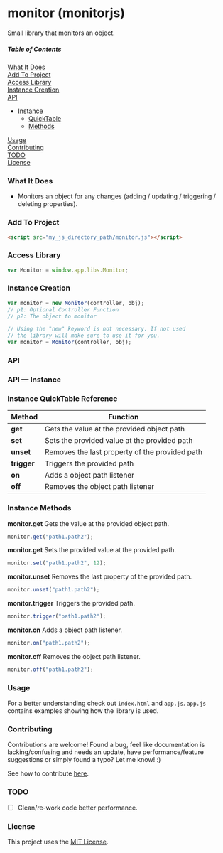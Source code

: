 # monitor (monitorjs)

Small library that monitors an object.

##### Table of Contents

[What It Does](#what-it-does)  
[Add To Project](#add-to-project)  
[Access Library](#access-library)  
[Instance Creation](#instance-creation)  
[API](#api)   
* [Instance](#instance-api)
    * [QuickTable](#instance-quicktable-reference)  
    * [Methods](#instance-methods-long) 

[Usage](#usage)  
[Contributing](#contributing)  
[TODO](#todo)  
[License](#license)  

<a name="what-it-does"></a>
### What It Does

* Monitors an object for any changes (adding / updating / triggering / deleting properties).

<a name="add-to-project"></a>
### Add To Project

```html
<script src="my_js_directory_path/monitor.js"></script>
```

<a name="access-library"></a>
### Access Library

```js
var Monitor = window.app.libs.Monitor;
```

<a name="instance-creation"></a>
### Instance Creation

```js
var monitor = new Monitor(controller, obj);
// p1: Optional Controller Function
// p2: The object to monitor

// Using the "new" keyword is not necessary. If not used
// the library will make sure to use it for you.
var monitor = Monitor(controller, obj);
```

<a name="api"></a>
### API
 
 <a name="instance-api"></a>
### API &mdash; Instance

<a name="instance-quicktable-reference"></a>
### Instance QuickTable Reference

Method | Function
------------ | -------------
**get** | Gets the value at the provided object path
**set** | Sets the provided value at the provided path
**unset** | Removes the last property of the provided path
**trigger** | Triggers the provided path
**on** | Adds a object path listener
**off** | Removes the object path listener

<a name="instance-methods-long"></a>
### Instance Methods

**monitor.get** Gets the value at the provided object path.

```js
monitor.get("path1.path2");
```

**monitor.get** Sets the provided value at the provided path.

```js
monitor.set("path1.path2", 12);
```

**monitor.unset** Removes the last property of the provided path.

```js
monitor.unset("path1.path2");
```

**monitor.trigger** Triggers the provided path.

```js
monitor.trigger("path1.path2");
```

**monitor.on** Adds a object path listener.

```js
monitor.on("path1.path2");
```

**monitor.off** Removes the object path listener.

```js
monitor.off("path1.path2");
```

<a name="usage"></a>
### Usage

For a better understanding check out `index.html` and `app.js`. `app.js` contains examples showing how the library is used.

<a name="contributing"></a>
### Contributing

Contributions are welcome! Found a bug, feel like documentation is lacking/confusing and needs an update, have performance/feature suggestions or simply found a typo? Let me know! :)

See how to contribute [here](https://github.com/cgabriel5/monitorjs/blob/master/CONTRIBUTING.md).

### TODO

- [ ] Clean/re-work code better performance.

<a name="license"></a>
### License

This project uses the [MIT License](https://github.com/cgabriel5/monitorjs/blob/master/LICENSE.txt).